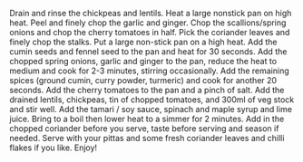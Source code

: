 Drain and rinse the chickpeas and lentils.
Heat a large nonstick pan on high heat.
Peel and finely chop the garlic and ginger. Chop the scallions/spring onions and chop the cherry tomatoes in half. Pick the coriander leaves and finely chop the stalks.
Put a large non-stick pan on a high heat. Add the cumin seeds and fennel seed to the pan and heat for 30 seconds.
Add the chopped spring onions, garlic and ginger to the pan, reduce the heat to medium and cook for 2-3 minutes, stirring occasionally. Add the remaining spices (ground cumin, curry powder, turmeric) and cook for another 20 seconds.
Add the cherry tomatoes to the pan and a pinch of salt.
Add the drained lentils, chickpeas, tin of chopped tomatoes, and 300ml of veg stock and stir well.
Add the tamari / soy sauce, spinach and maple syrup and lime juice. Bring to a boil then lower heat to a simmer for 2 minutes. Add in the chopped coriander before you serve, taste before serving and season if needed.
Serve with your pittas and some fresh coriander leaves and chilli flakes if you like. Enjoy!
